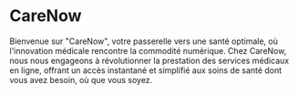# CareNow
Bienvenue sur "CareNow", votre passerelle vers une santé optimale, où l'innovation médicale rencontre la commodité numérique. Chez CareNow, nous nous engageons à révolutionner la prestation des services médicaux en ligne, offrant un accès instantané et simplifié aux soins de santé dont vous avez besoin, où que vous soyez.
